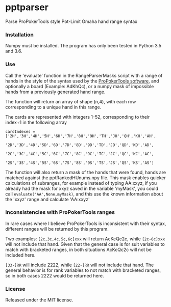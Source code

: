 # pptparser
Parse ProPokerTools style Pot-Limit Omaha hand range syntax

### Installation

Numpy must be installed.  The program has only been tested in Python 3.5 and 3.6.

### Use

Call the 'evaluate' function in the RangeParserMasks script with a range of hands  in the style of the syntax used by the <a href="http://www.propokertools.com/">ProPokerTools software</a>, and optionally a board (Example: AdKhQc), or a numpy mask of impossible hands from a previously generated hand range.

The function will return an array of shape (n,4), with each row corresponding to a unique hand in this range.

The cards are represented with integers 1-52, corresponding to their index+1 in the following array

```
cardIndexes = ['2H','3H','4H','5H','6H','7H','8H','9H','TH','JH','QH','KH','AH',
               '2D','3D','4D','5D','6D','7D','8D','9D','TD','JD','QD','KD','AD',
               '2C','3C','4C','5C','6C','7C','8C','9C','TC','JC','QC','KC','AC',
               '2S','3S','4S','5S','6S','7S','8S','9S','TS','JS','QS','KS','AS']
```

The function will also return a mask of the hands that were found, hands are matched against the pptRankedHUnums.npy file.  This mask enables quicker calculations of subranges, for example instead of typing AA:xxyz, if you already had the mask for xxyz saved in the variable 'myMask', you could call `evaluate('AA',None,myMask)`, and this use the known information about the 'xxyz' range and calculate 'AA:xxyz'

### Inconsistencies with ProPokerTools ranges

In rare cases where I believe ProPokerTools is inconsistent with their syntax, different ranges will be returned by this program.

Two examples:
`[2c,3c,4c,5c,6c]xxx` will return AcKcQc2c, while `[2c-6c]xxx` will not include that hand.  Given that the general case is for suit variables to match with bracketed ranges, in both situations AcKcQc2c will not be included here.

`[33-]RR` will include 2222, while `[22-]RR` will not include that hand.  The general behavior is for rank variables to not match with bracketed ranges, so in both cases 2222 would be returned here.

### License

Released under the MIT license.
